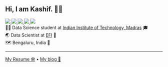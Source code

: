 <h2>Hi, I am Kashif. 👋🏻</h2>
<a href="https://leetcode.com/ifkash">
  <img src="https://img.shields.io/badge/Leetcode-orange?style=for-the-badge&logo=leetcode&logoColor=black"/>
</a>

<a href="https://www.linkedin.com/in/kashifulhaque">
  <img src="https://img.shields.io/badge/LinkedIn-0077B5?style=for-the-badge&logo=linkedin&logoColor=white"/> 
</a>

<a href="mailto:haque.kashiful7@gmail.com">
  <img src="https://img.shields.io/badge/Gmail-D14836?style=for-the-badge&logo=gmail&logoColor=white"/>
</a>

<a href="https://twitter.com/notifkash">
  <img src="https://img.shields.io/badge/Twitter-1DA1F2?style=for-the-badge&logo=twitter&logoColor=white"/>
</a>

<a href="https://www.instagram.com/enderboi25">
  <img src="https://img.shields.io/badge/Instagram-E4405F?style=for-the-badge&logo=instagram&logoColor=white"/>
</a>

<div>👨‍🎓 Data Science student at <a href="https://www.iitm.ac.in">Indian Institute of Technology, Madras</a> 🎓</div>
<div>🌏 Data Scientist at <a href="https://www.efi.com/">EFI</a> 🧪</div>
<div>🗺 Bengaluru, India 📍</div>

<hr />

<a href="https://ifkash.pages.dev">My Resume 🕸</a> • <a href="https://ifkash.hashnode.dev">My blog 📃</a>
